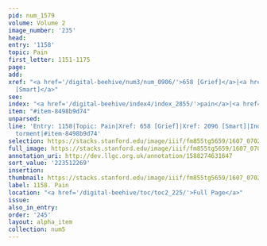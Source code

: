 ```yaml
---
pid: num_1579
volume: Volume 2
image_number: '235'
head:
entry: '1158'
topic: Pain
first_letter: 1151-1175
page:
add:
xref: "<a href='/digital-beehive/num3/num_0906/'>658 [Grief]</a>|<a href='/digital-beehive/num9/num_3033/'>2096
  [Smart]</a>"
see:
index: "<a href='/digital-beehive/index4/index_2855/'>pain</a>|<a href='/digital-beehive/index5/index_4196/'>torment</a>"
item: "#item-8498b9d74"
unparsed:
line: 'Entry: 1158|Topic: Pain|Xref: 658 [Grief]|Xref: 2096 [Smart]|Index: pain|Index:
  torment|#item-8498b9d74'
selection: https://stacks.stanford.edu/image/iiif/fm855tg5659/1607_0702/361,2269,2918,1052/full/0/default.jpg
full_image: https://stacks.stanford.edu/image/iiif/fm855tg5659/1607_0702/full/full/0/default.jpg
annotation_uri: http://dev.llgc.org.uk/annotation/1588274631647
sort_value: '223512269'
insertion:
thumbnail: https://stacks.stanford.edu/image/iiif/fm855tg5659/1607_0702/361,2269,600,180/250,/0/default.jpg
label: 1158. Pain
location: "<a href='/digital-beehive/toc/toc2_225/'>Full Page</a>"
issue:
also_in_entry:
order: '245'
layout: alpha_item
collection: num5
---
```

